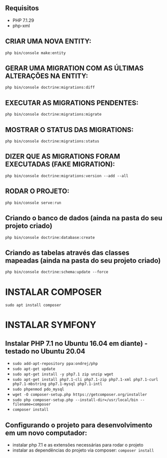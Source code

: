 ## Requisitos
* PHP 7.1.29
* php-xml

## CRIAR UMA NOVA ENTITY:
`php bin/console make:entity`

## GERAR UMA MIGRATION COM AS ÚLTIMAS ALTERAÇÕES NA ENTITY:
`php bin/console doctrine:migrations:diff`

## EXECUTAR AS MIGRATIONS PENDENTES:
`php bin/console doctrine:migrations:migrate`

## MOSTRAR O STATUS DAS MIGRATIONS:
`php bin/console doctrine:migrations:status`

## DIZER QUE AS MIGRATIONS FORAM EXECUTADAS (FAKE MIGRATION):
`php bin/console doctrine:migrations:version --add --all`

## RODAR O PROJETO:
`php bin/console serve:run`

## Criando o banco de dados (ainda na pasta do seu projeto criado)
`php bin/console doctrine:database:create`

## Criando as tabelas através das classes mapeadas (ainda na pasta do seu projeto criado)
`php bin/console doctrine:schema:update --force`

# INSTALAR COMPOSER
`sudo apt install composer`

# INSTALAR SYMFONY

## Instalar PHP 7.1 no Ubuntu 16.04 em diante) - testado no Ubuntu 20.04
* `sudo add-apt-repository ppa:ondrej/php`
* `sudo apt-get update`
* `sudo apt-get install -y php7.1 zip unzip wget`
* `sudo apt-get install php7.1-cli php7.1-zip php7.1-xml php7.1-curl php7.1-mbstring php7.1-mysql php7.1-intl`
* `sudo phpenmod pdo_mysql`
* `wget -O composer-setup.php https://getcomposer.org/installer`
* `sudo php composer-setup.php --install-dir=/usr/local/bin --filename=composer`
* `composer install`

## Configurando o projeto para desenvolvimento em um novo computador:
* instalar php 7.1 e as extensões necessárias para rodar o projeto
* instalar as dependências do projeto via composer: `composer install`